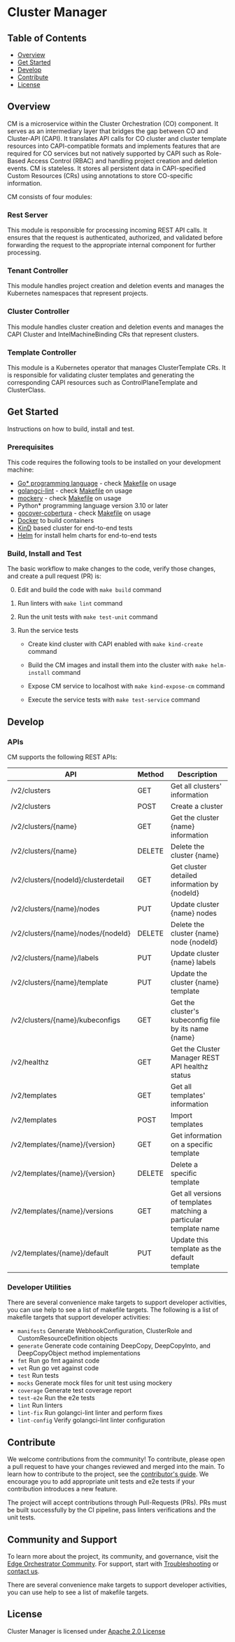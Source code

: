 # Cluster Manager

## Table of Contents

- [Overview](#overview)
- [Get Started](#get-started)
- [Develop](#develop)
- [Contribute](#contribute)
- [License](#license)

## Overview

CM is a microservice within the Cluster Orchestration (CO) component. It serves as an intermediary layer
that bridges the gap between CO and Cluster-API (CAPI). It translates API calls for CO cluster
and cluster template resources into CAPI-compatible formats and implements features that are required
for CO services but not natively supported by CAPI such as Role-Based Access Control (RBAC)
and handling project creation and deletion events. CM is stateless. It stores all persistent data
in CAPI-specified Custom Resources (CRs) using annotations to store CO-specific information.

CM consists of four modules:

### Rest Server

This module is responsible for processing incoming REST API calls. It ensures that the request
is authenticated, authorized, and validated before forwarding the request to the appropriate
internal component for further processing.

### Tenant Controller

This module handles project creation and deletion events and manages the Kubernetes namespaces
that represent projects.

### Cluster Controller

This module handles cluster creation and deletion events and manages the CAPI Cluster and
IntelMachineBinding CRs that represent clusters.

### Template Controller

This module is a Kubernetes operator that manages ClusterTemplate CRs. It is responsible for
validating cluster templates and generating the corresponding CAPI resources such as
ControlPlaneTemplate and ClusterClass.

## Get Started

Instructions on how to build, install and test.

### Prerequisites

This code requires the following tools to be installed on your development machine:

- [Go\* programming language](https://go.dev) - check [Makefile](./Makefile) on usage
- [golangci-lint](https://github.com/golangci/golangci-lint) - check [Makefile](./Makefile)  on usage
- [mockery](github.com/vektra/mockery) - check [Makefile](./Makefile)  on usage
- Python\* programming language version 3.10 or later
- [gocover-cobertura](github.com/boumenot/gocover-cobertura) - check [Makefile](./Makefile)  on usage
- [Docker](https://docs.docker.com/engine/install/) to build containers
- [KinD](https://kind.sigs.k8s.io/docs/user/quick-start/) based cluster for end-to-end tests
- [Helm](https://helm.sh/docs/intro/install/) for install helm charts for end-to-end tests

### Build, Install and Test

The basic workflow to make changes to the code, verify those changes, and create a pull request (PR) is:

0. Edit and build the code with `make build` command

1. Run linters with `make lint` command

2. Run the unit tests with `make test-unit` command

3. Run the service tests

    - Create kind cluster with CAPI enabled with `make kind-create` command

    - Build the CM images and install them into the cluster with `make helm-install` command

    - Expose CM service to localhost with `make kind-expose-cm` command

    - Execute the service tests with `make test-service` command

## Develop

### APIs

CM supports the following REST APIs:

| API                                 | Method | Description                                                       |
|-------------------------------------|--------|-------------------------------------------------------------------|
| /v2/clusters                        | GET    | Get all clusters' information                                     |
| /v2/clusters                        | POST   | Create a cluster                                                  |
| /v2/clusters/{name}                 | GET    | Get the cluster {name} information                                |
| /v2/clusters/{name}                 | DELETE | Delete the cluster {name}                                         |
| /v2/clusters/{nodeId}/clusterdetail | GET    | Get cluster detailed information by {nodeId}                      |
| /v2/clusters/{name}/nodes           | PUT    | Update cluster {name} nodes                                       |
| /v2/clusters/{name}/nodes/{nodeId}  | DELETE | Delete the cluster {name} node {nodeId}                           |
| /v2/clusters/{name}/labels          | PUT    | Update cluster {name} labels                                      |
| /v2/clusters/{name}/template        | PUT    | Update the cluster {name} template                                |
| /v2/clusters/{name}/kubeconfigs     | GET    | Get the cluster's kubeconfig file by its name {name}              |
| /v2/healthz                         | GET    | Get the Cluster Manager REST API healthz status              |
| /v2/templates                       | GET    | Get all templates' information                                    |
| /v2/templates                       | POST   | Import templates                                                  |
| /v2/templates/{name}/{version}      | GET    | Get information on a specific template                            |
| /v2/templates/{name}/{version}      | DELETE | Delete a specific template                                        |
| /v2/templates/{name}/versions       | GET    | Get all versions of templates matching a particular template name |
| /v2/templates/{name}/default        | PUT    | Update this template as the default template                      |

### Developer Utilities

There are several convenience make targets to support developer activities, you can use help to
see a list of makefile targets. The following is a list of makefile targets that support developer
activities:

- `manifests`   Generate WebhookConfiguration, ClusterRole and CustomResourceDefinition objects
- `generate`    Generate code containing DeepCopy, DeepCopyInto, and DeepCopyObject method implementations
- `fmt`         Run go fmt against code
- `vet`         Run go vet against code
- `test`        Run tests
- `mocks`       Generate mock files for unit test using mockery
- `coverage`    Generate test coverage report
- `test-e2e`    Run the e2e tests
- `lint`        Run linters
- `lint-fix`    Run golangci-lint linter and perform fixes
- `lint-config` Verify golangci-lint linter configuration

## Contribute

We welcome contributions from the community! To contribute, please open a pull request to have your changes reviewed and merged into the main. To learn how to contribute to the project, see the [contributor's guide](https://docs.openedgeplatform.intel.com/edge-manage-docs/main/developer_guide/contributor_guide/index.html). We encourage you to add appropriate unit tests and e2e tests if your contribution introduces a new feature.

The project will accept contributions through Pull-Requests (PRs). PRs must be built successfully by the CI pipeline,
pass linters verifications and the unit tests.

## Community and Support

To learn more about the project, its community, and governance, visit the [Edge Orchestrator Community](https://github.com/open-edge-platform).
For support, start with [Troubleshooting](https://docs.openedgeplatform.intel.com/edge-manage-docs/main/developer_guide/troubleshooting/index.html) or [contact us](https://github.com/intel).

There are several convenience make targets to support developer activities, you can use help to see a list of makefile targets.

## License

Cluster Manager is licensed under [Apache 2.0 License](LICENSES/Apache-2.0.txt)
